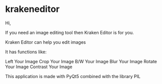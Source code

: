 # krakeneditor
Hi,

If you need an image editing tool then Kraken Editor is for you.

Kraken Editor can help you edit images

It has functions like:

Left Your Image
Crop Your Image
B/W Your Image
Blur Your Image
Rotate Your Image
Contrast Your Image

This application is made with PyQt5 combined with the library PIL

